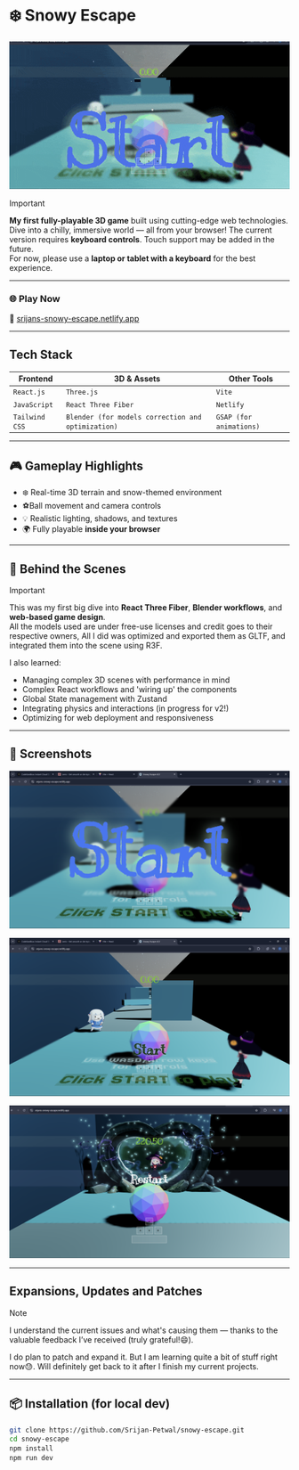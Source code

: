 # ❄️ Snowy Escape

![Snowy Escape Banner](images/GamePlay-gif.gif) <!-- Replace with your own GIF or banner -->
>[!IMPORTANT]
>  **My first fully-playable 3D game** built using cutting-edge web technologies.  
> Dive into a chilly, immersive world — all from your browser!
> The current version requires **keyboard controls**. Touch support may be added in the future.  
> For now, please use a **laptop or tablet with a keyboard** for the best experience.
---

### 🌐 **Play Now**
🧊 [srijans-snowy-escape.netlify.app](https://srijans-snowy-escape.netlify.app)

---

## Tech Stack

| Frontend | 3D & Assets | Other Tools |
|----------|-------------|-------------|
| `React.js` | `Three.js` | `Vite` |
| `JavaScript` | `React Three Fiber` | `Netlify` |
| `Tailwind CSS` | `Blender (for models correction and optimization)` | `GSAP (for animations)` |

---

## 🎮 Gameplay Highlights

- ❄️ Real-time 3D terrain and snow-themed environment
- ⚽Ball movement and camera controls
- 💡 Realistic lighting, shadows, and textures
- 🌍 Fully playable **inside your browser**

---

## 🧠 Behind the Scenes
>[!IMPORTANT]
> This was my first big dive into **React Three Fiber**, **Blender workflows**, and **web-based game design**.  
> All the models used are under free-use licenses and credit goes to their respective owners, All I did was optimized and exported them as GLTF, and integrated them into the scene using R3F.

I also learned:
- Managing complex 3D scenes with performance in mind
- Complex React workflows and 'wiring up' the components
- Global State management with Zustand
- Integrating physics and interactions (in progress for v2!)
- Optimizing for web deployment and responsiveness

---

## 📸 Screenshots

![Screenshot-1](images/ScreenShot-1.png) <!-- Put your main game environment screenshot here -->

![Screenshot-2](images/ScreenShot-2.png) <!-- Screenshot of character in motion -->

![Screenshot-3](images/ScreenShot-4.png) <!-- Screenshot showing lighting/shadow setup -->

---
## Expansions, Updates and Patches
> [!NOTE]
>
> I understand the current issues and what's causing them — thanks to the valuable feedback I’ve received (truly grateful!😄).
>
> I do plan to patch and expand it. But I am learning quite a bit of stuff right now😓.
> Will definitely get back to it after I finish my current projects.
---

## 📦 Installation (for local dev)

```bash
git clone https://github.com/Srijan-Petwal/snowy-escape.git
cd snowy-escape
npm install
npm run dev

